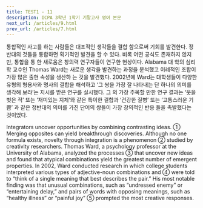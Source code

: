 ```yaml
---
title: TEST1 - 11
description: ICPA 3학년 1학기 기말고사 영어 본문
next_url: /articles/9.html
prev_url: /articles/7.html
---
```


통합적인 사고를 하는 사람들은 대조적인 생각들을 결합 함으로써 기회를 발견한다. 정반대의 것들을 통합하면 획기적인 발견을 할 수 있다. 비록 어떤 공식도 존재하지 않지만, 통합을 통 한 새로움은 창의력 연구자들이 연구한 현상이다. Alabama 대 학의 심리학 교수인 Thomas Ward는 새로운 생각을 발견하는 과정을 분석했고 이례적인 조합이 가장 많은 출현 속성을 생산하 는 것을 발견했다. 2002년에 Ward는 대학생들이 다양한 유형의 형용사와 명사의 결합을 해석하고 ‘그 쌍을 가장 잘 나타내는 단 하나의 의미를 생각해 보라’는 지시를 받은 연구를 실시했다. 그 의 가장 주목할 만한 연구 결과는 ‘옷을 벗은 적’ 또는 ‘재미있는 지체’와 같은 특이한 결합과 ‘건강한 질병’ 또는 ‘고통스러운 기쁨’ 과 같은 정반대의 의미를 가진 단어의 쌍들이 가장 창의적인 반응 들을 촉발했다는 것이었다.

Integrators uncover opportunities by combining contrasting ideas. ① Merging opposites can yield breakthrough discoveries. Although no one formula exists, novelty through integration is a phenomenon ② studied by creativity researchers. Thomas Ward, a psychology professor at the University of Alabama, analyzed the processes ③ that uncover new ideas and found that atypical combinations yield the greatest number of emergent properties. In 2002, Ward conducted research in which college students interpreted various types of adjective-noun combinations and ④ were told to “think of a single meaning that best describes the pair.” His most notable finding was that unusual combinations, such as “undressed enemy” or “entertaining delay,” and pairs of words with opposing meanings, such as “healthy illness” or “painful joy” ⑤ prompted the most creative responses.
